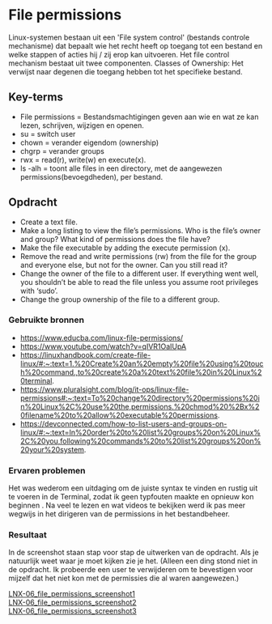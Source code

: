 # File permissions
Linux-systemen bestaan uit een 'File system control' (bestands controle mechanisme) dat bepaalt wie het recht heeft op toegang tot een bestand en welke stappen of acties hij / zij erop kan uitvoeren. Het file control mechanism bestaat uit twee componenten. Classes of Ownership: Het verwijst naar degenen die toegang hebben tot het specifieke bestand.  

## Key-terms
-   File permissions = 
Bestandsmachtigingen geven aan wie en wat ze kan lezen, schrijven, wijzigen en openen.  
-   su  = switch user
-   chown   = verander eigendom (ownership) 
-   chgrp   = verander groups 
-   rwx     = read(r), write(w) en execute(x).
-   ls -alh = toont alle files in een directory, met de aangewezen permissions(bevoegdheden), per bestand.  

## Opdracht
-   Create a text file.  
-   Make a long listing to view the file’s permissions. Who is the file’s owner and group? What kind of permissions does the file have?  
-   Make the file executable by adding the execute permission (x).
-   Remove the read and write permissions (rw) from the file for the group and everyone else, but not for the owner. Can you still read it?
-   Change the owner of the file to a different user. If everything went well, you shouldn’t be able to read the file unless you assume root privileges with ‘sudo’.
-   Change the group ownership of the file to a different group.

### Gebruikte bronnen
-   https://www.educba.com/linux-file-permissions/  
-   https://www.youtube.com/watch?v=qIVR1OaIUpA  
-   https://linuxhandbook.com/create-file-linux/#:~:text=1.%20Create%20an%20empty%20file%20using%20touch%20command.,to%20create%20a%20text%20file%20in%20Linux%20terminal.
-   https://www.pluralsight.com/blog/it-ops/linux-file-permissions#:~:text=To%20change%20directory%20permissions%20in%20Linux%2C%20use%20the,permissions.%20chmod%20%2Bx%20filename%20to%20allow%20executable%20permissions.  
-   https://devconnected.com/how-to-list-users-and-groups-on-linux/#:~:text=In%20order%20to%20list%20groups%20on%20Linux%2C%20you,following%20commands%20to%20list%20groups%20on%20your%20system.


### Ervaren problemen
Het was wederom een uitdaging om de juiste syntax te vinden en rustig uit te voeren in de Terminal, zodat ik geen typfouten maakte en opnieuw kon beginnen . Na veel te lezen en wat videos te bekijken werd ik pas meer wegwijs in het dirigeren van de permissions in het bestandbeheer.

### Resultaat
In de screenshot staan stap voor stap de uitwerken van de opdracht. Als je natuurlijk weet waar je moet kijken zie je het. (Alleen een ding stond niet in de opdracht. Ik probeerde een user te verwijderen om te bevestigen voor mijzelf dat het niet kon met de permissies die al waren aangewezen.)


[LNX-06_file_permissions_screenshot1](https://github.com/JamalTadrous/cloud-6-repo-JamalTadrous/blob/main/00_includes/LNX-06%20file%20permissons%201.jpg)  
[LNX-06_file_permissions_screenshot2](https://github.com/JamalTadrous/cloud-6-repo-JamalTadrous/blob/main/00_includes/LNX-06%20file%20permissons%202.jpg)  
[LNX-06_file_permissions_screenshot3](https://github.com/JamalTadrous/cloud-6-repo-JamalTadrous/blob/main/00_includes/LNX-06%20file%20permissons%203.jpg)